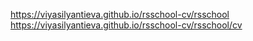 https://viyasilyantieva.github.io/rsschool-cv/rsschool  
https://viyasilyantieva.github.io/rsschool-cv/rsschool/cv
